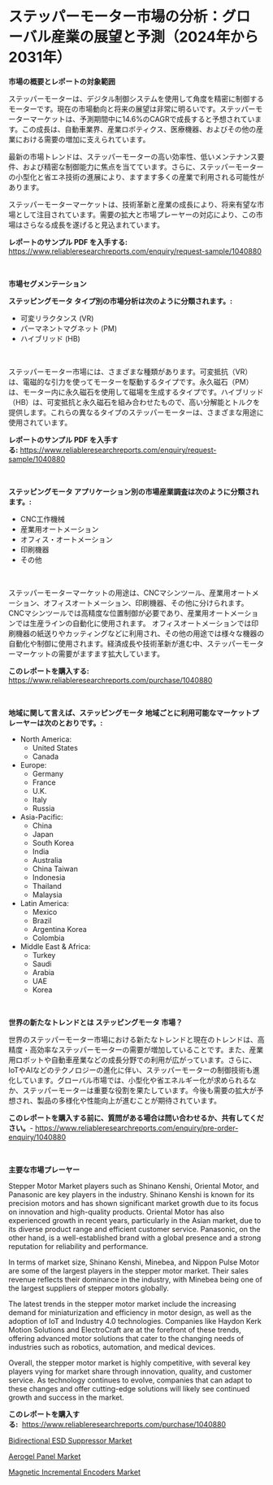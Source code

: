 <p><h1>ステッパーモーター市場の分析：グローバル産業の展望と予測（2024年から2031年）</h1></p><p><strong>市場の概要とレポートの対象範囲</strong></p>
<p><p>ステッパーモーターは、デジタル制御システムを使用して角度を精密に制御するモーターです。現在の市場動向と将来の展望は非常に明るいです。ステッパーモーターマーケットは、予測期間中に14.6%のCAGRで成長すると予想されています。この成長は、自動車業界、産業ロボティクス、医療機器、およびその他の産業における需要の増加に支えられています。</p><p>最新の市場トレンドは、ステッパーモーターの高い効率性、低いメンテナンス要件、および精密な制御能力に焦点を当てています。さらに、ステッパーモーターの小型化と省エネ技術の進展により、ますます多くの産業で利用される可能性があります。</p><p>ステッパーモーターマーケットは、技術革新と産業の成長により、将来有望な市場として注目されています。需要の拡大と市場プレーヤーの対応により、この市場はさらなる成長を遂げると見込まれています。</p></p>
<p><strong>レポートのサンプル PDF を入手する:</strong> <a href="https://www.reliableresearchreports.com/enquiry/request-sample/1040880">https://www.reliableresearchreports.com/enquiry/request-sample/1040880</a></p>
<p>&nbsp;</p>
<p><strong>市場セグメンテーション</strong></p>
<p><strong>ステッピングモータ タイプ別の市場分析は次のように分類されます。:</strong></p>
<p><ul><li>可変リラクタンス (VR)</li><li>パーマネントマグネット (PM)</li><li>ハイブリッド (HB)</li></ul></p>
<p>&nbsp;</p>
<p><p>ステッパーモーター市場には、さまざまな種類があります。可変抵抗（VR）は、電磁的な引力を使ってモーターを駆動するタイプです。永久磁石（PM）は、モーター内に永久磁石を使用して磁場を生成するタイプです。ハイブリッド（HB）は、可変抵抗と永久磁石を組み合わせたもので、高い分解能とトルクを提供します。これらの異なるタイプのステッパーモーターは、さまざまな用途に使用されています。</p></p>
<p><strong>レポートのサンプル PDF を入手する:</strong>&nbsp;<a href="https://www.reliableresearchreports.com/enquiry/request-sample/1040880">https://www.reliableresearchreports.com/enquiry/request-sample/1040880</a></p>
<p>&nbsp;</p>
<p><strong> ステッピングモータ アプリケーション別の市場産業調査は次のように分類されます。:</strong></p>
<p><ul><li>CNC工作機械</li><li>産業用オートメーション</li><li>オフィス・オートメーション</li><li>印刷機器</li><li>その他</li></ul></p>
<p>&nbsp;</p>
<p><p>ステッパーモーターマーケットの用途は、CNCマシンツール、産業用オートメーション、オフィスオートメーション、印刷機器、その他に分けられます。 CNCマシンツールでは高精度な位置制御が必要であり、産業用オートメーションでは生産ラインの自動化に使用されます。 オフィスオートメーションでは印刷機器の紙送りやカッティングなどに利用され、その他の用途では様々な機器の自動化や制御に使用されます。経済成長や技術革新が進む中、ステッパーモーターマーケットの需要がますます拡大しています。</p></p>
<p><strong>このレポートを購入する:</strong>&nbsp; <a href="https://www.reliableresearchreports.com/purchase/1040880">https://www.reliableresearchreports.com/purchase/1040880</a></p>
<p>&nbsp;</p>
<p><strong>地域に関して言えば、ステッピングモータ 地域ごとに利用可能なマーケットプレーヤーは次のとおりです。:</strong></p>
<p><ul>
    <li>
        North America:
        <ul>
            <li>United States</li>
            <li>Canada</li>
        </ul>
    </li>
    <li>
        Europe:
        <ul>
            <li>Germany</li>
            <li>France</li>
            <li>U.K.</li>
            <li>Italy</li>
            <li>Russia</li>
        </ul>
    </li>
    <li>
        Asia-Pacific:
        <ul>
            <li>China</li>
            <li>Japan</li>
            <li>South Korea</li>
            <li>India</li>
            <li>Australia</li>
            <li>China Taiwan</li>
            <li>Indonesia</li>
            <li>Thailand</li>
            <li>Malaysia</li>
        </ul>
    </li>
    <li>
        Latin America:
        <ul>
            <li>Mexico</li>
            <li>Brazil</li>
            <li>Argentina Korea</li>
            <li>Colombia</li>
        </ul>
    </li>
    <li>
        Middle East & Africa:
        <ul>
            <li>Turkey</li>
            <li>Saudi</li>
            <li>Arabia</li>
            <li>UAE</li>
            <li>Korea</li>
        </ul>
    </li>
    </ul></p>
<p>&nbsp;</p>
<p><strong>世界の新たなトレンドとは ステッピングモータ 市場？</strong></p>
<p><p>世界のステッパーモーター市場における新たなトレンドと現在のトレンドは、高精度・高効率なステッパーモーターの需要が増加していることです。また、産業用ロボットや自動車産業などの成長分野での利用が広がっています。さらに、IoTやAIなどのテクノロジーの進化に伴い、ステッパーモーターの制御技術も進化しています。グローバル市場では、小型化や省エネルギー化が求められるなか、ステッパーモーターは重要な役割を果たしています。今後も需要の拡大が予想され、製品の多様化や性能向上が進むことが期待されています。</p></p>
<p><strong>このレポートを購入する前に、質問がある場合は問い合わせるか、共有してください。</strong>- <a href="https://www.reliableresearchreports.com/enquiry/pre-order-enquiry/1040880">https://www.reliableresearchreports.com/enquiry/pre-order-enquiry/1040880</a></p>
<p>&nbsp;</p>
<p><strong>主要な市場プレーヤー</strong></p>
<p><p>Stepper Motor Market players such as Shinano Kenshi, Oriental Motor, and Panasonic are key players in the industry. Shinano Kenshi is known for its precision motors and has shown significant market growth due to its focus on innovation and high-quality products. Oriental Motor has also experienced growth in recent years, particularly in the Asian market, due to its diverse product range and efficient customer service. Panasonic, on the other hand, is a well-established brand with a global presence and a strong reputation for reliability and performance.</p><p>In terms of market size, Shinano Kenshi, Minebea, and Nippon Pulse Motor are some of the largest players in the stepper motor market. Their sales revenue reflects their dominance in the industry, with Minebea being one of the largest suppliers of stepper motors globally.</p><p>The latest trends in the stepper motor market include the increasing demand for miniaturization and efficiency in motor design, as well as the adoption of IoT and Industry 4.0 technologies. Companies like Haydon Kerk Motion Solutions and ElectroCraft are at the forefront of these trends, offering advanced motor solutions that cater to the changing needs of industries such as robotics, automation, and medical devices.</p><p>Overall, the stepper motor market is highly competitive, with several key players vying for market share through innovation, quality, and customer service. As technology continues to evolve, companies that can adapt to these changes and offer cutting-edge solutions will likely see continued growth and success in the market.</p></p>
<p><strong>このレポートを購入する:</strong>&nbsp;&nbsp;<a href="https://www.reliableresearchreports.com/purchase/1040880">https://www.reliableresearchreports.com/purchase/1040880</a></p>
<p><p><a href="https://view.publitas.com/reportprime-1/bidirectional-esd-suppressor-market-offers-provide-insightful-data-for-the-time-period-from-2023-to-2030-and-also-provide-analysis-based-on-application-type-and-region/">Bidirectional ESD Suppressor Market</a></p><p><a href="https://github.com/Glendatilghmankmgz0rbhwpy/Market-Research-Report-List-1/blob/main/aerogel-panel-market.md">Aerogel Panel Market</a></p><p><a href="https://view.publitas.com/reportprime-1/magnetic-incremental-encoders-market-insights-market-players-and-forecast-till-2030/">Magnetic Incremental Encoders Market</a></p></p>